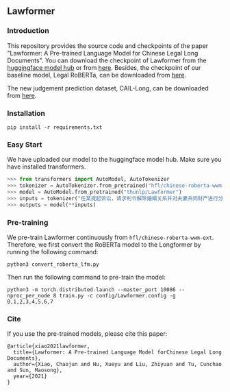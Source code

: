 ## Lawformer

### Introduction
This repository provides the source code and checkpoints of the paper "Lawformer: A Pre-trained Language Model for Chinese Legal Long Documents". You can download the checkpoint of Lawformer from the [huggingface model hub](https://huggingface.co/xcjthu/Lawformer) or from [here](https://data.thunlp.org/legal/Lawformer.zip). Besides, the checkpoint of our baseline model, Legal RoBERTa, can be downloaded from [here](https://data.thunlp.org/legal/LegalRoBERTa.zip).

The new judgement prediction dataset, CAIL-Long, can be downloaded from [here](https://data.thunlp.org/legal/CAIL-Long.tar.gz).

### Installation
```
pip install -r requirements.txt
```

### Easy Start
We have uploaded our model to the huggingface model hub. Make sure you have installed transformers.
```python
>>> from transformers import AutoModel, AutoTokenizer
>>> tokenizer = AutoTokenizer.from_pretrained("hfl/chinese-roberta-wwm-ext")
>>> model = AutoModel.from_pretrained("thunlp/Lawformer")
>>> inputs = tokenizer("任某提起诉讼，请求判令解除婚姻关系并对夫妻共同财产进行分割。", return_tensors="pt")
>>> outputs = model(**inputs)
```

### Pre-training
We pre-train Lawformer continuously from `hfl/chinese-roberta-wwm-ext`. Therefore, we first convert the RoBERTa model to the Longformer by running the following command:
```
python3 convert_roberta_lfm.py
```
Then run the following command to pre-train the model:
```
python3 -m torch.distributed.launch --master_port 10086 --nproc_per_node 8 train.py -c config/Lawformer.config -g 0,1,2,3,4,5,6,7
```

### Cite
If you use the pre-trained models, please cite this paper:
```
@article{xiao2021lawformer,
  title={Lawformer: A Pre-trained Language Model forChinese Legal Long Documents},
  author={Xiao, Chaojun and Hu, Xueyu and Liu, Zhiyuan and Tu, Cunchao and Sun, Maosong},
  year={2021}
}
```

